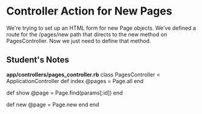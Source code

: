 # Controller Action for New Pages
We're trying to set up an HTML form for new Page objects.
We've defined a route for the /pages/new path that directs to the new method on PagesController.
Now we just need to define that method.

## Student's Notes

__app/controllers/pages_controller.rb__
class PagesController < ApplicationController
  def index
    @pages = Page.all
  end

  def show
    @page = Page.find(params[:id])
  end

  def new
    @page = Page.new
  end
end
